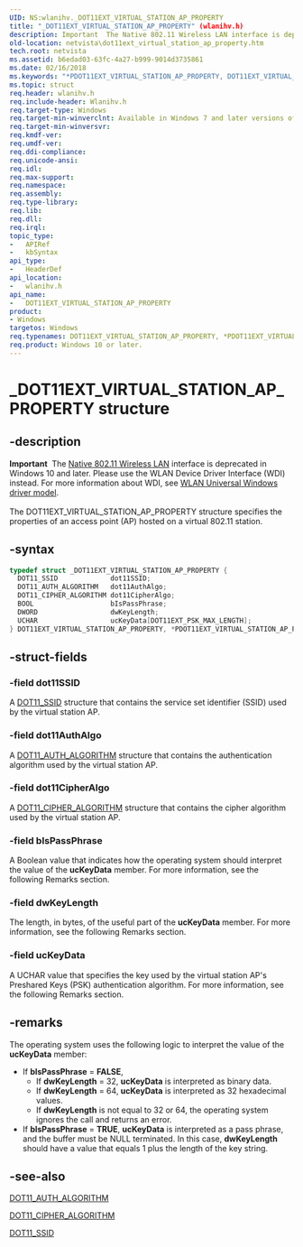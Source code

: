 ```yaml
---
UID: NS:wlanihv._DOT11EXT_VIRTUAL_STATION_AP_PROPERTY
title: "_DOT11EXT_VIRTUAL_STATION_AP_PROPERTY" (wlanihv.h)
description: Important  The Native 802.11 Wireless LAN interface is deprecated in Windows 10 and later.
old-location: netvista\dot11ext_virtual_station_ap_property.htm
tech.root: netvista
ms.assetid: b6edad03-63fc-4a27-b999-9014d3735861
ms.date: 02/16/2018
ms.keywords: "*PDOT11EXT_VIRTUAL_STATION_AP_PROPERTY, DOT11EXT_VIRTUAL_STATION_AP_PROPERTY, DOT11EXT_VIRTUAL_STATION_AP_PROPERTY structure [Network Drivers Starting with Windows Vista], Native_802.11_data_types_13a72b1b-41e4-4651-a4d5-a120a628defd.xml, PDOT11EXT_VIRTUAL_STATION_AP_PROPERTY, PDOT11EXT_VIRTUAL_STATION_AP_PROPERTY structure pointer [Network Drivers Starting with Windows Vista], _DOT11EXT_VIRTUAL_STATION_AP_PROPERTY, netvista.dot11ext_virtual_station_ap_property, wlanihv/DOT11EXT_VIRTUAL_STATION_AP_PROPERTY, wlanihv/PDOT11EXT_VIRTUAL_STATION_AP_PROPERTY"
ms.topic: struct
req.header: wlanihv.h
req.include-header: Wlanihv.h
req.target-type: Windows
req.target-min-winverclnt: Available in Windows 7 and later versions of the Windows operating   systems.
req.target-min-winversvr:
req.kmdf-ver:
req.umdf-ver:
req.ddi-compliance:
req.unicode-ansi:
req.idl:
req.max-support:
req.namespace:
req.assembly:
req.type-library:
req.lib:
req.dll:
req.irql:
topic_type:
-	APIRef
-	kbSyntax
api_type:
-	HeaderDef
api_location:
-	wlanihv.h
api_name:
-	DOT11EXT_VIRTUAL_STATION_AP_PROPERTY
product:
- Windows
targetos: Windows
req.typenames: DOT11EXT_VIRTUAL_STATION_AP_PROPERTY, *PDOT11EXT_VIRTUAL_STATION_AP_PROPERTY
req.product: Windows 10 or later.
---
```


# _DOT11EXT_VIRTUAL_STATION_AP_PROPERTY structure


## -description


<div class="alert"><b>Important</b>  The <a href="https://msdn.microsoft.com/library/windows/hardware/ff560689">Native 802.11 Wireless LAN</a> interface is deprecated in Windows 10 and later. Please use the WLAN Device Driver Interface (WDI) instead. For more information about WDI, see <a href="https://msdn.microsoft.com/6EF92E34-7BC9-465E-B05D-2BCB29165A18">WLAN Universal Windows driver model</a>.</div><div> </div>The DOT11EXT_VIRTUAL_STATION_AP_PROPERTY structure specifies the properties of an access point (AP)
  hosted on a virtual 802.11 station.


## -syntax


```cpp
typedef struct _DOT11EXT_VIRTUAL_STATION_AP_PROPERTY {
  DOT11_SSID             dot11SSID;
  DOT11_AUTH_ALGORITHM   dot11AuthAlgo;
  DOT11_CIPHER_ALGORITHM dot11CipherAlgo;
  BOOL                   bIsPassPhrase;
  DWORD                  dwKeyLength;
  UCHAR                  ucKeyData[DOT11EXT_PSK_MAX_LENGTH];
} DOT11EXT_VIRTUAL_STATION_AP_PROPERTY, *PDOT11EXT_VIRTUAL_STATION_AP_PROPERTY;
```


## -struct-fields




### -field dot11SSID

A
     <a href="..\wlantypes\ns-wlantypes-_dot11_ssid.md">DOT11_SSID</a> structure that contains the service
     set identifier (SSID) used by the virtual station AP.


### -field dot11AuthAlgo

A
     <a href="..\wlantypes\ne-wlantypes-_dot11_auth_algorithm.md">DOT11_AUTH_ALGORITHM</a> structure that
     contains the authentication algorithm used by the virtual station AP.


### -field dot11CipherAlgo

A
     <a href="..\wlantypes\ne-wlantypes-_dot11_cipher_algorithm.md">DOT11_CIPHER_ALGORITHM</a> structure that
     contains the cipher algorithm used by the virtual station AP.


### -field bIsPassPhrase

A Boolean value that indicates how the operating system should interpret the value of the
     <b>ucKeyData</b> member. For more information, see the following Remarks section.


### -field dwKeyLength

The length, in bytes, of the useful part of the
     <b>ucKeyData</b> member. For more information, see the following Remarks section.


### -field ucKeyData

A UCHAR value that specifies the key used by the virtual station AP's Preshared Keys (PSK)
     authentication algorithm. For more information, see the following Remarks section.


## -remarks



The operating system uses the following logic to interpret the value of the
    <b>ucKeyData</b> member:

<ul>
<li>If
     <b>bIsPassPhrase</b> = <b>FALSE</b>,
     <ul>
<li>If
      <b>dwKeyLength</b> = 32,
      <b>ucKeyData</b> is interpreted as binary data.</li>
<li>If
      <b>dwKeyLength</b> = 64,
      <b>ucKeyData</b> is interpreted as 32 hexadecimal values.</li>
<li>If
      <b>dwKeyLength</b> is not equal to 32 or 64, the operating system ignores the call and returns an
      error.</li>
</ul>
</li>
<li>
If
      <b>bIsPassPhrase</b> = <b>TRUE</b>,
      <b>ucKeyData</b> is interpreted as a pass phrase, and the buffer must be NULL terminated. In this case,
      <b>dwKeyLength</b> should have a value that equals 1 plus the length of the key string.

</li>
</ul>



## -see-also

<a href="..\wlantypes\ne-wlantypes-_dot11_auth_algorithm.md">DOT11_AUTH_ALGORITHM</a>



<a href="..\wlantypes\ne-wlantypes-_dot11_cipher_algorithm.md">DOT11_CIPHER_ALGORITHM</a>



<a href="..\wlantypes\ns-wlantypes-_dot11_ssid.md">DOT11_SSID</a>



 

 


